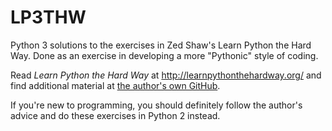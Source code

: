 LP3THW
======

Python 3 solutions to the exercises in Zed Shaw's Learn Python the Hard Way. Done as an exercise in developing a more "Pythonic" style of coding.

Read *Learn Python the Hard Way* at http://learnpythonthehardway.org/ and find additional material at [the author's own GitHub](https://github.com/zedshaw/lpthw-study-projects).

If you're new to programming, you should definitely follow the author's advice and do these exercises in Python 2 instead.
